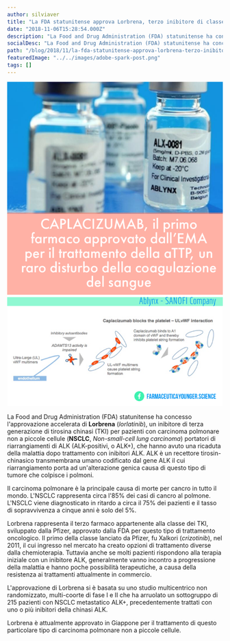 ```yaml
---
author: silviaver
title: "La FDA statunitense approva Lorbrena, terzo inibitore di classe TKI per il trattamento del carcinoma polmonare ALK+"
date: "2018-11-06T15:28:54.000Z"
description: "La Food and Drug Administration (FDA) statunitense ha concesso l'approvazione accelerata di Lorbrena (lorlatinib), un inibitore di terza generazione di tirosina chinasi (TKI) per pazienti con carcinoma polmonare non a piccole cellule (NSCLC, Non-small-cell lung carcinoma) portatori di riarrangiamenti di ALK (ALK-positivi, o ALK+), che hanno avuto una ricaduta della malattia dopo un trattamento con inibitori ALK. ALK è un recettore tirosin-chinasico transmembrana umano codificato dal gene ALK il cui riarrangiamento porta ad un'alterazione genica causa di questo tipo di tumore che colpisce i polmoni. "
socialDesc: "La Food and Drug Administration (FDA) statunitense ha concesso l'approvazione accelerata di Lorbrena (lorlatinib), un inibitore di terza generazione di tirosina chinasi (TKI) per pazienti con carcinoma polmonare non a piccole cellule (NSCLC, Non-small-cell lung carcinoma) portatori di riarrangiamenti di ALK (ALK-positivi, o ALK+), che hanno avuto una ricaduta della malattia dopo un trattamento con inibitori ALK. ALK è un recettore tirosin-chinasico transmembrana umano codificato dal gene ALK il cui riarrangiamento porta ad un'alterazione genica causa di questo tipo di tumore che colpisce i polmoni. \n\nIl carcinoma polmonare è la principale causa di morte per cancro in tutto il mondo. L'NSCLC rappresenta circa l'85% dei casi di cancro al polmone. L'NSCLC viene diagnosticato in ritardo a circa il 75% dei pazienti e il tasso di sopravvivenza a cinque anni è solo del 5%.\n\nLorbrena rappresenta il terzo farmaco appartenente alla classe dei TKI, sviluppato dalla Pfizer, approvato dalla FDA per questo tipo di trattamento oncologico.\n \nIl primo della classe lanciato da Pfizer, fu Xalkori (crizotinib), nel 2011, il cui ingresso nel mercato ha creato opzioni di trattamento diverse dalla chemioterapia. Tuttavia anche se molti pazienti rispondono alla terapia iniziale con un inibitore ALK, generalmente vanno incontro a progressione della malattia e hanno poche possibilità terapeutiche, a causa della resistenza ai trattamenti attualmente in commercio. \n\nL'approvazione si è basata su uno studio multicentrico non randomizzato, multi-coorte di fase I e II che ha arruolato un sottogruppo di 215 pazienti con NSCLC metastatico ALK-positivo, precedentemente trattati con uno o più inibitori della chinasi ALK.\n\nLorbrena è attualmente approvato in Giappone per il trattamento di questo particolare tipo di carcinoma polmonare non a piccole cellule.\n"
path: "/blog/2018/11/la-fda-statunitense-approva-lorbrena-terzo-inibitore-di-classe-tki-per-il-trattamento-del-carcinoma-polmonare-alk/"
featuredImage: "../../images/adobe-spark-post.png"
tags: []
---
```


![null](../../images/adobe-spark-post.png)

La Food and Drug Administration (FDA) statunitense ha concesso l'approvazione accelerata di **Lorbrena** (_lorlatinib_), un inibitore di terza generazione di tirosina chinasi (TKI) per pazienti con carcinoma polmonare non a piccole cellule (**NSCLC**, _Non-small-cell lung carcinoma_) portatori di riarrangiamenti di ALK (ALK-positivi, o ALK+), che hanno avuto una ricaduta della malattia dopo trattamento con inibitori ALK. ALK è un recettore tirosin-chinasico transmembrana umano codificato dal gene ALK il cui riarrangiamento porta ad un'alterazione genica causa di questo tipo di tumore che colpisce i polmoni.

Il carcinoma polmonare è la principale causa di morte per cancro in tutto il mondo. L'NSCLC rappresenta circa l'85% dei casi di cancro al polmone. L'NSCLC viene diagnosticato in ritardo a circa il 75% dei pazienti e il tasso di sopravvivenza a cinque anni è solo del 5%.

Lorbrena rappresenta il terzo farmaco appartenente alla classe dei TKI, sviluppato dalla Pfizer, approvato dalla FDA per questo tipo di trattamento oncologico. Il primo della classe lanciato da Pfizer, fu Xalkori (_crizotinib_), nel 2011, il cui ingresso nel mercato ha creato opzioni di trattamento diverse dalla chemioterapia. Tuttavia anche se molti pazienti rispondono alla terapia iniziale con un inibitore ALK, generalmente vanno incontro a progressione della malattia e hanno poche possibilità terapeutiche, a causa della resistenza ai trattamenti attualmente in commercio.

L'approvazione di Lorbrena si è basata su uno studio multicentrico non randomizzato, multi-coorte di fase I e II che ha arruolato un sottogruppo di 215 pazienti con NSCLC metastatico ALK+, precedentemente trattati con uno o più inibitori della chinasi ALK.

Lorbrena è attualmente approvato in Giappone per il trattamento di questo particolare tipo di carcinoma polmonare non a piccole cellule.
